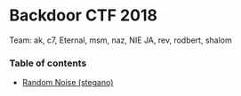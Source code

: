 # Backdoor CTF 2018

Team: ak, c7, Eternal, msm, naz, NIE JA, rev, rodbert, shalom

### Table of contents

* [Random Noise (stegano)](random_noise)
